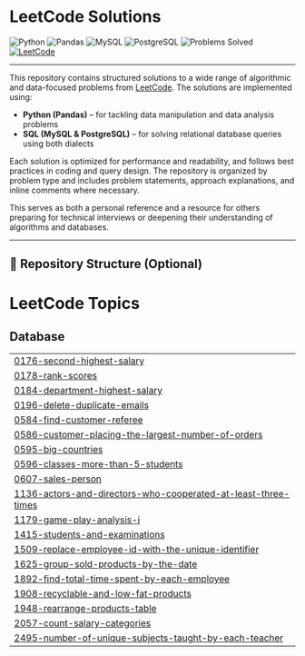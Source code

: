 # LeetCode Solutions

![Python](https://img.shields.io/badge/Python-3.x-blue?logo=python&logoColor=white)
![Pandas](https://img.shields.io/badge/Pandas-Used-informational?logo=pandas)
![MySQL](https://img.shields.io/badge/MySQL-SQL-blue?logo=mysql&logoColor=white)
![PostgreSQL](https://img.shields.io/badge/PostgreSQL-SQL-blue?logo=postgresql&logoColor=white)
![Problems Solved](https://img.shields.io/badge/Problems_Solved-150%2B-success)
[![LeetCode](https://img.shields.io/badge/LeetCode-Profile-orange?logo=leetcode)](https://leetcode.com/your_username/)

---

This repository contains structured solutions to a wide range of algorithmic and data-focused problems from [LeetCode](https://leetcode.com/). The solutions are implemented using:

- **Python (Pandas)** – for tackling data manipulation and data analysis problems  
- **SQL (MySQL & PostgreSQL)** – for solving relational database queries using both dialects

Each solution is optimized for performance and readability, and follows best practices in coding and query design. The repository is organized by problem type and includes problem statements, approach explanations, and inline comments where necessary.

This serves as both a personal reference and a resource for others preparing for technical interviews or deepening their understanding of algorithms and databases.

---

## 📂 Repository Structure (Optional)




<!---LeetCode Topics Start-->
# LeetCode Topics
## Database
|  |
| ------- |
| [0176-second-highest-salary](https://github.com/DhruvYd61202/LeetCode/tree/master/0176-second-highest-salary) |
| [0178-rank-scores](https://github.com/DhruvYd61202/LeetCode/tree/master/0178-rank-scores) |
| [0184-department-highest-salary](https://github.com/DhruvYd61202/LeetCode/tree/master/0184-department-highest-salary) |
| [0196-delete-duplicate-emails](https://github.com/DhruvYd61202/LeetCode/tree/master/0196-delete-duplicate-emails) |
| [0584-find-customer-referee](https://github.com/DhruvYd61202/LeetCode/tree/master/0584-find-customer-referee) |
| [0586-customer-placing-the-largest-number-of-orders](https://github.com/DhruvYd61202/LeetCode/tree/master/0586-customer-placing-the-largest-number-of-orders) |
| [0595-big-countries](https://github.com/DhruvYd61202/LeetCode/tree/master/0595-big-countries) |
| [0596-classes-more-than-5-students](https://github.com/DhruvYd61202/LeetCode/tree/master/0596-classes-more-than-5-students) |
| [0607-sales-person](https://github.com/DhruvYd61202/LeetCode/tree/master/0607-sales-person) |
| [1136-actors-and-directors-who-cooperated-at-least-three-times](https://github.com/DhruvYd61202/LeetCode/tree/master/1136-actors-and-directors-who-cooperated-at-least-three-times) |
| [1179-game-play-analysis-i](https://github.com/DhruvYd61202/LeetCode/tree/master/1179-game-play-analysis-i) |
| [1415-students-and-examinations](https://github.com/DhruvYd61202/LeetCode/tree/master/1415-students-and-examinations) |
| [1509-replace-employee-id-with-the-unique-identifier](https://github.com/DhruvYd61202/LeetCode/tree/master/1509-replace-employee-id-with-the-unique-identifier) |
| [1625-group-sold-products-by-the-date](https://github.com/DhruvYd61202/LeetCode/tree/master/1625-group-sold-products-by-the-date) |
| [1892-find-total-time-spent-by-each-employee](https://github.com/DhruvYd61202/LeetCode/tree/master/1892-find-total-time-spent-by-each-employee) |
| [1908-recyclable-and-low-fat-products](https://github.com/DhruvYd61202/LeetCode/tree/master/1908-recyclable-and-low-fat-products) |
| [1948-rearrange-products-table](https://github.com/DhruvYd61202/LeetCode/tree/master/1948-rearrange-products-table) |
| [2057-count-salary-categories](https://github.com/DhruvYd61202/LeetCode/tree/master/2057-count-salary-categories) |
| [2495-number-of-unique-subjects-taught-by-each-teacher](https://github.com/DhruvYd61202/LeetCode/tree/master/2495-number-of-unique-subjects-taught-by-each-teacher) |
<!---LeetCode Topics End-->
